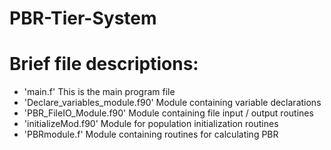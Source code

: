 PBR-Tier-System
===============

# Brief file descriptions:
* 'main.f' This is the main program file
* 'Declare_variables_module.f90' Module containing variable declarations
* 'PBR_FileIO_Module.f90' Module containing file input / output routines
* 'initializeMod.f90' Module for population initialization routines
* 'PBRmodule.f' Module containing routines for calculating PBR




